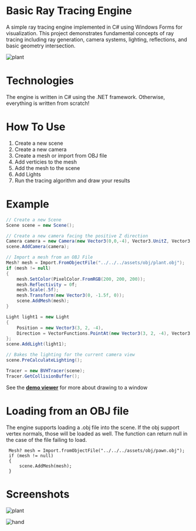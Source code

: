 # Basic Ray Tracing Engine
A simple ray tracing engine implemented in C# using Windows Forms for visualization. This project demonstrates fundamental concepts of ray tracing including ray generation, camera systems, lighting, reflections, and basic geometry intersection.

![plant](https://github.com/user-attachments/assets/d49b45cc-a176-46d7-8705-1fd3da00b0ea)


# Technologies
The engine is written in C# using the .NET framework. Otherwise, everything is written from scratch!

# How To Use
1. Create a new scene
2. Create a new camera
3. Create a mesh or import from OBJ file
5. Add verticies to the mesh
6. Add the mesh to the scene
7. Add Lights
8. Run the tracing algorithm and draw your results

# Example
```C#
// Create a new Scene
Scene scene = new Scene();

// Create a new camera facing the positive Z direction
Camera camera = new Camera(new Vector3(0,0,-4), Vector3.UnitZ, Vector3.UnitY, 60.0f);
scene.AddCamera(camera);

// Import a mesh from an OBJ File
Mesh? mesh = Import.FromObjectFile("../../../assets/obj/plant.obj");
if (mesh != null)
{
    mesh.SetColor(PixelColor.FromRGB(200, 200, 200));
    mesh.Reflectivity = 0f;
    mesh.Scale(.5f);
    mesh.Transform(new Vector3(0, -1.5f, 0));
    scene.AddMesh(mesh);
}

Light light1 = new Light
{
    Position = new Vector3(3, 2, -4),
    Direction = VectorFunctions.PointAt(new Vector3(3, 2, -4), Vector3.Zero),
};
scene.AddLight(light1);

// Bakes the lighting for the current camera view
scene.PreCalculateLighting();

Tracer = new BVHTracer(scene);
Tracer.GetCollisionBuffer();
```
See the **[demo viewer](https://github.com/fahnestd/3D-Ray-Tracing-Engine/blob/master/Viewer/Viewer.cs)** for more about drawing to a window 

# Loading from an OBJ file
The engine supports loading a .obj file into the scene. If the obj support vertex normals, those will be loaded as well. The function can return null in the case of the file failing to load.
```
 Mesh? mesh = Import.fromObjectFile("../../../assets/obj/pawn.obj");
 if (mesh != null)
 {
     scene.AddMesh(mesh);
 }
```
# Screenshots

![plant](https://github.com/user-attachments/assets/161ea509-9b34-4aaf-a491-b8ae9fc689f2)

![hand](https://github.com/user-attachments/assets/e7822ee5-fbe5-452d-bf0e-f7744aa60d8a)


